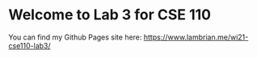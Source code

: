 # Welcome to Lab 3 for CSE 110
You can find my Github Pages site here: https://www.lambrian.me/wi21-cse110-lab3/
